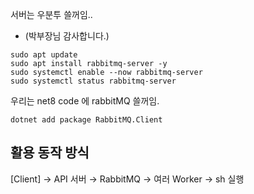 





서버는 우분투 쓸꺼임..
- (박부장님 감사합니다.)
```
sudo apt update
sudo apt install rabbitmq-server -y
sudo systemctl enable --now rabbitmq-server
sudo systemctl status rabbitmq-server
```





우리는 net8 code 에 rabbitMQ 쓸꺼임.
```
dotnet add package RabbitMQ.Client
```



## 활용 동작 방식
[Client] → API 서버 → RabbitMQ → 여러 Worker → sh 실행